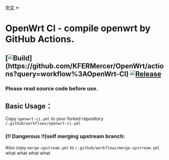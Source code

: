 [中文](README.md) ←

# OpenWrt CI - compile openwrt by GitHub Actions. 

## [![Build](https://img.shields.io/github/workflow/status/KFERMercer/OpenWrt/OpenWrt-CI/master?)](https://github.com/KFERMercer/OpenWrt/actions?query=workflow%3AOpenWrt-CI) [![Release](https://img.shields.io/github/release/KFERMercer/OpenWrt-CI?color=blue)](https://github.com/KFERMercer/OpenWrt-CI/releases)

### Please read source code before use.

## Basic Usage：

Copy `openwrt-ci.yml` to your forked repository `/.github/workflows/openwrt-ci.yml`

### (!! Dangerous !!)self merging upstream branch: 

Also copy `merge-upstream.yml` to `/.github/workflows/merge-upstream.yml`
what what what what
